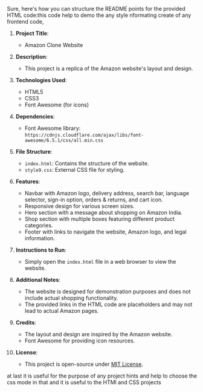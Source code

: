Sure, here's how you can structure the README points for the provided HTML code:this code help to demo the any style nformating create of any frontend code,

1. **Project Title**: 
   - Amazon Clone Website

2. **Description**: 
   - This project is a replica of the Amazon website's layout and design.
   
3. **Technologies Used**: 
   - HTML5
   - CSS3
   - Font Awesome (for icons)
   
4. **Dependencies**: 
   - Font Awesome library: `https://cdnjs.cloudflare.com/ajax/libs/font-awesome/6.5.1/css/all.min.css`

5. **File Structure**:
   - `index.html`: Contains the structure of the website.
   - `style9.css`: External CSS file for styling.

6. **Features**:
   - Navbar with Amazon logo, delivery address, search bar, language selector, sign-in option, orders & returns, and cart icon.
   - Responsive design for various screen sizes.
   - Hero section with a message about shopping on Amazon India.
   - Shop section with multiple boxes featuring different product categories.
   - Footer with links to navigate the website, Amazon logo, and legal information.

7. **Instructions to Run**:
   - Simply open the `index.html` file in a web browser to view the website.
   
8. **Additional Notes**:
   - The website is designed for demonstration purposes and does not include actual shopping functionality.
   - The provided links in the HTML code are placeholders and may not lead to actual Amazon pages.

9. **Credits**:
   - The layout and design are inspired by the Amazon website.
   - Font Awesome for providing icon resources.

10. **License**:
    - This project is open-source under [MIT License](https://opensource.org/licenses/MIT). 

at last it is useful for the purpose of any project hints and help to choose the css mode in that and it is useful to the HTMl and CSS projects
